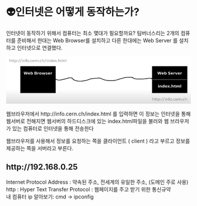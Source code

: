 <h1>👽인터넷은 어떻게 동작하는가?</h1>
<p> 인터넷이 동작하기 위해서 컴퓨터는 최소 몇대가 필요할까요? 팀버너스리는 2개의 컴퓨터를 준비해서 한대는 Web Browser를 설치하고 다른 한대에는 Web Server 를 설치하고 인터넷으로 연결했다. 
</p>
<img src="../assets/images/howinternetworks.png" width:400>
<br>
<p>웹브라우저에서 http://info.cern.ch/index.html 를 입력하면 이 정보는 인터넷을 통해 웹서버로 전해지면 웹서버의 하드디스크에 있는 index.html파일을 불러와 웹 브라우저가 있는 컴퓨터로 인터넷을 통해 전송한다 </p>
<p> 웹브라우저를 사용해서 정보를 요청하는 쪽을 클라이언트 ( client ) 라고 부르고 정보를 제공하는 쪽을 서버라고 부른다.</p>

<h2> http://192.168.0.25</h2>
<p> 
Internet Protocol Address : 약속된 주소, 전세계의 유일한 주소, (도메인 주로 사용)  <br>
http : Hyper Text Transfer Protocol : 웹페이지를 주고 받기 위한 통신규약 <br>
내 컴퓨터 ip 알아보기:  cmd -> ipconfig <br>
</p>
